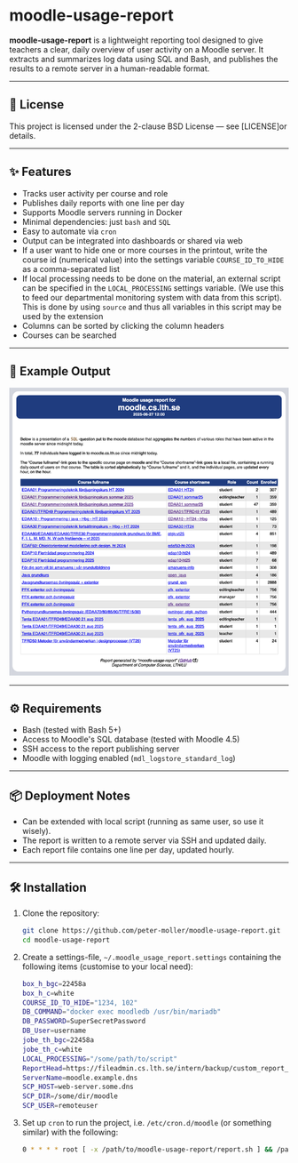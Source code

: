 # moodle-usage-report

**moodle-usage-report** is a lightweight reporting tool designed to give teachers a clear, daily overview of user activity on a Moodle server. It extracts and summarizes log data using SQL and Bash, and publishes the results to a remote server in a human-readable format.

---

## 📄 License

This project is licensed under the 2-clause BSD License — see [LICENSE]or details.

---

## ✨ Features

- Tracks user activity per course and role
- Publishes daily reports with one line per day
- Supports Moodle servers running in Docker
- Minimal dependencies: just `bash` and `SQL`
- Easy to automate via `cron`
- Output can be integrated into dashboards or shared via web
- If a user want to hide one or more courses in the printout, write the course id (numerical value) into the settings variable `COURSE_ID_TO_HIDE` as a comma-separated list
- If local processing needs to be done on the material, an external script can be specified in the `LOCAL_PROCESSING` settings variable. (We use this to feed our departmental monitoring system with data from this script). This is done by using `source` and thus all variables in this script may be used by the extension
- Columns can be sorted by clicking the column headers
- Courses can be searched

---

## 📸 Example Output

![Screendump of report](moodle-usage-report_example_sm.png)

---

## ⚙️  Requirements

- Bash (tested with Bash 5+)
- Access to Moodle's SQL database (tested with Moodle 4.5)
- SSH access to the report publishing server
- Moodle with logging enabled (`mdl_logstore_standard_log`)

---

## 📦 Deployment Notes

- Can be extended with local script (running as same user, so use it wisely).
- The report is written to a remote server via SSH and updated daily.
- Each report file contains one line per day, updated hourly.

---

## 🛠️ Installation

1. Clone the repository:

   ```bash
   git clone https://github.com/peter-moller/moodle-usage-report.git
   cd moodle-usage-report
   ```
2. Create a settings-file, `~/.moodle_usage_report.settings` containing the following items (customise to your local need):
   ```bash
   box_h_bgc=22458a
   box_h_c=white
   COURSE_ID_TO_HIDE="1234, 102"
   DB_COMMAND="docker exec moodledb /usr/bin/mariadb"
   DB_PASSWORD=SuperSecretPassword
   DB_User=username
   jobe_th_bgc=22458a
   jobe_th_c=white
   LOCAL_PROCESSING="/some/path/to/script"
   ReportHead=https://fileadmin.cs.lth.se/intern/backup/custom_report_head_sorting.html
   ServerName=moodle.example.dns
   SCP_HOST=web-server.some.dns
   SCP_DIR=/some/dir/moodle
   SCP_USER=remoteuser
   ```

3. Set up `cron` to run the project, i.e. `/etc/cron.d/moodle` (or something similar) with the following:
   ```bash
   0 * * * * root [ -x /path/to/moodle-usage-report/report.sh ] && /path/to/moodle-usage-report/report.sh >> /var/log/moodle-usage-report.log 2>&1
   ```
